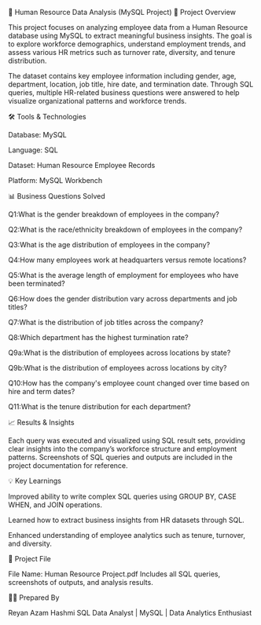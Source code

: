🧠 Human Resource Data Analysis (MySQL Project)
📘 Project Overview

This project focuses on analyzing employee data from a Human Resource database using MySQL to extract meaningful business insights. The goal is to explore workforce demographics, understand employment trends, and assess various HR metrics such as turnover rate, diversity, and tenure distribution.

The dataset contains key employee information including gender, age, department, location, job title, hire date, and termination date. Through SQL queries, multiple HR-related business questions were answered to help visualize organizational patterns and workforce trends.

🛠️ Tools & Technologies

Database: MySQL

Language: SQL

Dataset: Human Resource Employee Records

Platform: MySQL Workbench

📊 Business Questions Solved

Q1:What is the gender breakdown of employees in the company?


Q2:What is the race/ethnicity breakdown of employees in the company?


Q3:What is the age distribution of employees in the company?


Q4:How many employees work at headquarters versus remote locations?


Q5:What is the average length of employment for employees who have been terminated?


Q6:How does the gender distribution vary across departments and job titles?


Q7:What is the distribution of job titles across the company?


Q8:Which department has the highest turmination rate?


Q9a:What is the distribution of employees across locations by state?


Q9b:What is the distribution of employees across locations by city?


Q10:How has the company's employee count changed over time based on hire and term dates?


Q11:What is the tenure distribution for each department?


📈 Results & Insights

Each query was executed and visualized using SQL result sets, providing clear insights into the company’s workforce structure and employment patterns.
Screenshots of SQL queries and outputs are included in the project documentation for reference.

💡 Key Learnings

Improved ability to write complex SQL queries using GROUP BY, CASE WHEN, and JOIN operations.

Learned how to extract business insights from HR datasets through SQL.

Enhanced understanding of employee analytics such as tenure, turnover, and diversity.

📂 Project File

File Name: Human Resource Project.pdf
Includes all SQL queries, screenshots of outputs, and analysis results.

🧑‍💻 Prepared By

Reyan Azam Hashmi
SQL Data Analyst | MySQL | Data Analytics Enthusiast
